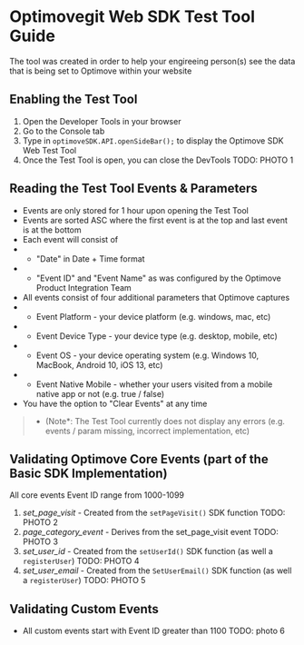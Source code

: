 # Optimovegit Web SDK Test Tool Guide
The tool was created in order to help your engireeing person(s) see the data that is being set to Optimove within your website

## Enabling the Test Tool
1. Open the Developer Tools in your browser
2. Go to the Console tab
3. Type in `optimoveSDK.API.openSideBar();` to display the Optimove SDK Web Test Tool
4. Once the Test Tool is open, you can close the DevTools
TODO: PHOTO 1

## Reading the Test Tool Events & Parameters
- Events are only stored for 1 hour upon opening the Test Tool
- Events are sorted ASC where the first event is at the top and last event is at the bottom
- Each event will consist of 
- - "Date" in Date + Time format
- - "Event ID" and "Event Name" as was configured by the Optimove Product Integration Team
- All events consist of four additional parameters that Optimove captures
- - Event Platform - your device platform (e.g. windows, mac, etc)
- - Event Device Type - your device type (e.g. desktop, mobile, etc)
- - Event OS - your device operating system (e.g. Windows 10, MacBook, Android 10, iOS 13, etc)
- - Event Native Mobile - whether your users visited from a mobile native app or not (e.g. true / false)
- You have the option to "Clear Events" at any time

>- (Note*: The Test Tool currently does not display any errors (e.g. events / param missing, incorrect implementation, etc)

## Validating Optimove Core Events (part of the Basic SDK Implementation)
All core events Event ID range from 1000-1099
1. *set_page_visit* - Created from the `setPageVisit()` SDK function
TODO: PHOTO 2
2. *page_category_event* - Derives from the set_page_visit event
TODO: PHOTO 3
3. *set_user_id* - Created from the `setUserId()` SDK function (as well a `registerUser`)
TODO: PHOTO 4
4. *set_user_email* - Created from the `SetUserEmail()` SDK function  (as well a `registerUser`)
TODO: PHOTO 5

## Validating Custom Events
- All custom events start with Event ID greater than 1100
TODO: photo 6
